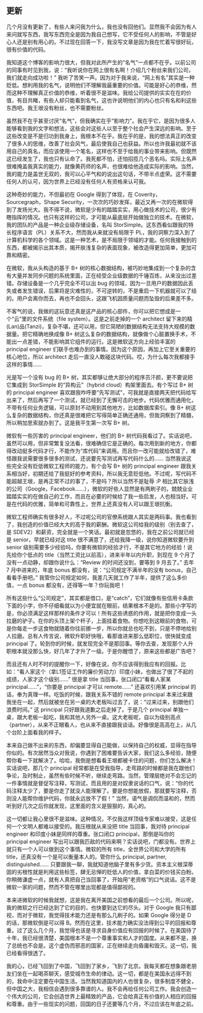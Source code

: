 ## 更新

几个月没有更新了，有些人来问我为什么，我也没有回他们。显然我不会因为有人来问就写东西，我写东西完全是因为我自己想写，它不受任何人的影响，不管是好心人还是别有用心的。不过现在回答一下，我没写文章是因为我在忙着写很好玩，很有价值的代码。

我知道这个博客的影响力很大，但我对此所产生的“名气”一点都不在乎。以前公司的同事有时见到我，说：“我听说你在网上很有名啊！介绍几个粉丝来我们公司，我们就走向成功啦！” 我听了苦笑一声。因为对于我来说，“网上有名”其实是一种贬低。想利用我的名气，说明他们不理解我最重要的价值。可能是好心的恭维，然而这种不理解真正价值的恭维，听着很不是滋味。我给公司提供的实实在在的价值，有目共睹，有些人却只能看到名气，这也许说明他们的内心也只有名和利这些东西吧。我王垠没有粉丝，也不需要粉丝。

虽然我不在乎甚至讨厌“名气”，但我确实在乎“影响力”。我在乎它，是因为很多人能够看到我的文字和想法，这些会对这些人以至于整个社会产生深远的影响。至于这些改变是不是归功到我身上，我根本不在乎。我在乎的是，我的想法真正的改变了很多人的思维，改善了社会风气，最后使我自己也获益。所以也许我最初就不该用自己的真名，而应该使用一个笔名，这样也不至于给我的事业带来影响。但既然这已经发生了，我也只有认命了。我死都不怕，还怕招揽几个恶名吗。实际上名声很难掩盖我真实的能力，就像黄药师的名声，也很难给他造成实际的影响。当然，我的能力是盖世无双的，我可以心平气和的说出这句话，不带半点虚荣。这不需要任何人的认可，因为世界上已经没有任何人有资格来认可我。

这种奇妙的能力，不但最初在 Google 得到了体现，在 Coverity，Sourcegraph，Shape Security，一次次的巧妙发挥，最近又再一次的在微软得到了发扬光大。我不得不说，微软是少有的踏踏实实，用心做技术的公司，很少有瞎指挥的情况。也只有这样的公司，才可能从最底层开始做独立的技术。在微软，我的团队的产品是一种企业级存储设备，名叫 StorSimple。这东西看似跟我的特长程序语言（PL）关系不大，然而我从来就没有局限于 PL，我的洞察力深入到了计算机科学的各个领域。这是一种艺术，是不局限于领域的才能。任何我接触到的东西，都被揭示出其本质，揭开肤浅复杂的表面现象，被改造得更加简单，更加可靠和精密。

在微软，我从头构造的基于 B+ 树的核心数据结构，被巧妙地集成到一个复杂的含有大量并发同步问题的系统里面，正在经受企业级数据的千锤百炼，从来没出过差错。存储设备是一个几乎完全不可以出 bug 的领域，因为一旦用户的数据因此丢失或者发生错误，后果将是灾难性的，不可逆转的，不是重启一下机器就可以了结的。用户会离你而去，再也不会回头，这跟飞机因质量问题而坠毁的后果差不多。

不客气的说，我做的这玩意还真是这产品的核心部件，你可以把它想成是一个“云”里的文件系统（file system）。这是之前走掉的一个 architect 留下来的精(Lan)品(Tanzi)，复杂不堪，还可以用，但它简陋的数据结构无法支持大规模的数据量。把它精确地换成像 B+ 树这么复杂的数据结构，就像做个心脏置换手术，不能出一点差错，不能影响其它组件的运行。这是微软这方向上经验丰富的 principal engineer 们联手也难办到的事情。因为这个原因，再加上它至关重要的核心地位，所以 architect 走后一直没人敢碰这块代码。哎，为什么每次我都接手这样的事情……

光是写一个没有 bug 的 B+ 树，其实都够让绝大部分的程序员汗颜，更不要说把它集成到 StorSimple 的“异构云”（hybrid cloud）构架里面去。有个写过 B+ 树的 principal engineer 喜欢跟我咋呼要“先写测试”，可我就是直接两天把代码给写出来了，然后再写了一个测试，就已经到了无懈可击的地步。代码优雅而通用化，不带有任何业务逻辑，可以原封不动用到其他地方，比如数据库索引。像 B+ 树这么复杂的数据结构，你还真是很难把它写得简单正确还通用，但我洞察到了精髓，所以稍加思索就办到了。这是我平生第一次写 B+ 树。

微软有一些厉害的 principal engineer，他们的 B+ 树代码我看过了。实话说吧，虽然可以用，但非常繁复没法看，很难确信它是正确的。每次用到新的地方，你都得改动挺多代码才行，不能作为“库代码”来调用。而且你一改可能就给改错了，难怪跟我说需要很多很多的测试，还说要先写测试再写代码什么的…… 当然我说这些完全没有贬低微软工程师的能力，有个会写 B+ 树的 principal engineer 跟我关系相当好，初期还给了我挺好的参考资料，所以我无意贬低他。不过呢，写代码不能超越王垠，是再正常不过的事了，不是吗？所以当然不是耻辱 :P 相比其它肤浅的公司（Google，Facebook……），微软的好些人显然是有两刷子的，兢兢业业踏踏实实的在做自己的工作，而且在必要的时候给了我一些启发，人也相当好。可是在代码的优雅，简单和可靠性上，世界上还真没有人可以跟王垠抗衡。

微软工程师确实有很多好人，不过呢公司的官僚系统跟人其实是两码事。我也看到了，我创造的价值已经大大的高于我的薪酬。微软这公司给我的级别（别去查了，是 SDEV2）和薪资，完全就是一个笑话。最初就是忽悠的，我在之前公司就已经是 senior，早就已经对这 title 很不满意了，还给我降一级，说你知道微软要升到 senior 级别需要多少经验吗，你要有微软的经验才行，不是其它地方的经验！说先给你个低点的 title（当然工资比以前高），进来半年以内升职，到现在 9 个月了没有一点动静，却跟你说什么：“Review 的时间还没到，要等到 9 月去了。” 去年 7 月中进来的，年底 bonus 都没有，说：“公司规定不满半年的没有 bonus，自己看看手册吧。” 我管你公司规定如何，我差几天就工作了半年，提供了这么多价值，一点 bonus 都没有，还得等一年？你玩我吧！

所有这些什么“公司规定”，其实都是借口，是“catch”，它们就像有些信用卡条款下面的小字，你不仔细看就以为小便宜就在眼前，结果根本不是的。那些小字写的是，你必须满足这样那样的条件才可以！所有这些诱惑的作用，就是把你变成一头拉磨的驴子。在你的头顶上架个杆子，上面挂着食物。你想吃到这眼前的食物，可是你每走一步这食物就随着你往前挪一步，所以你就总也吃不到，只是不停地给别人拉磨。总有人传言说，微软升职好快哦，看那谁进来那么低职位，很快就变成 principal 了。轮到你的时候，就发现完全不是那回事。等你去查，发现那个人升职根本就没那么快，好几年了才升了一级。于是你醒悟了，原来这些都是广告吧？

而且还有人时不时的提醒你一下，好像在说，你不应该得到我应有的回报。比如：“看人家这个（拿L1签证工作的廉价劳动力）印度小妹，也做出了很了不起的成绩，人家才这个级别……” 很是拿 title 当回事，张口闭口“看看人家某 principal……”，“你要是 principal 才可以 remote……” 还喜欢引用某 principal 的话，奉为真理一样。吃饭的时候，跟我关系不错的 remote principal 本来过来跟我坐在一起，然后就被坐在另一桌的大老板叫过去了，说：“过来过来，别跟他们浪费时间。” 这 principal 只好跟我道歉之后走掉了。于是几个 principal 单独一桌，跟大老板一起吃，我和其他人另外一桌。这大老板呢，自以为级别高点（partner），从来不正眼看人，也从来不直接跟我谈话。好像很是高高在上，从几个台阶上面看我的样子。

本来自己做不出来的东西，却偏要显得自己能做，以保持自己的权威，显得在指导你似的。有次居然当众对我说，你遇到了困难要告诉大家，我们这么多经验，随便帮你看一下就解决了。哈哈，我倒是想看看王垠都被卡住的问题，你们怎么解决！实话说吧，那几个 principal 经常都是在受我指导，走弯路的时候都是我在跟他们争论，及时制止，虽然有些时候不听，继续走弯路。当然，管理层绝对不会忘记的一件事情就是督促写注释，写测试，而且用的是对奴隶说话的口气，说：“你的代码注释太少了，要是你走了就没人能理解了。要是你想能放假，那就要写注释，否则没人能帮你维护代码，你就永远放不了假！” 当然，语气是调侃而温和的，然而听到好几次之后你就发现，这里面的含义是狠狠的，真心的。

这一切都让我心里很不是滋味。这种情况，不仅我这样顶级专家难以接受，这是任何一个文明人都难以接受的。我压根就从来没把 title 当回事，我对待 principal engineer 和印度小妹是同样的尊重。张口闭口 principal，那倒是叫你的 principal engineer 写出可以跟我匹敌的代码来啊？实话说吧，门都没有。世界上就只有一个人可以做到这个事情。微软的所有 title，全世界公司和大学的所有 title，还真没有一个是可以衡量本人的。管你什么 principal, partner, distinguished…… 只要跟我一聊，我就知道他脑子里有多少货。资本主义根深蒂固的劣根性就是利用这些标签，肆无忌惮的贬低人的价值，拿白菜的价钱买白粉。你稍微谦虚一点，就有人真把自己当回事了，开始用“老资格”的口气说话。这不是微软一家的问题，然而不管在哪里出现都是值得鄙视的。

本来进微软的时候我就想，这是我在离开美国之前想看的最后一个公司。所以呢，我的微软之行已经达到了它的目的，也快要到达它的尽头。对于 Google 我只有鄙视，而对于微软，我觉得技术能力还是有那么几刷子的。如果 Google 得分是 D 的话，那微软倒是可以得 B。然而在这里，技术能力确实没法得到公平的回报和尊重。过了这么几个月，我觉得也该是寻求自身价值应有回报的时候了。在美国待了十年，我已经很清楚，美国根本不是一个尊重事实和人才的国度。从来都不是，换了总统也不会是。这个虚伪而邪恶的国家，正在继续走向昏庸和毁灭。这一切，我已经看得很透了。

我的心，已经飞回到了中国，飞回到了家乡，飞到了北京。我每天都在想象跟老朋友们坐在一起喝茶聊天，感受城市生命的律动。这一切，都是在美国永远得不到的，我命中注定要在中国生活。当然我知道国内的人也很复杂，很多制度不健全，但中国之大，我相信会遇到很多靠谱的人。我不会再给任何公司工作。我会创造一个伟大的公司，它会创造世界上最精致的产品，它会给真正有价值的人相应的回报和尊重。由于一些现实的问题，回国的日子还要等几个月，不过应该在年底之前。
